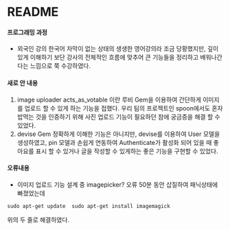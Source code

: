 # README

#### 프로그래밍 과정
- 외국인 강의
한국어 자막이 없는 상태의 생생한 영어강의라 조금 당황했지만, 깊이 있게 이해하기 보단 강사의 전체적인 흐름에 맞추어 큰 기능들을 정리하고 배워나간다는 느낌으로 쭉 수강하였다.

#### 새로 안 내용
1. image uploader
acts_as_votable 이란 루비 Gem을 이용하여 간단하게 이미지를 업로드 할 수 있게 하는 기능을 접했다. 우리 팀의 프로젝트인 spoon에서도 혼자 밥먹는 것을 인증하기 위해 사진 업로드 기능이 필요하던 참에 궁금증을 해결 할 수 있었다. 
2. devise Gem
정확하게 이해한 기능은 아니지만, devise를 이용하여 User 모델을 생성하였고, pin 모델과 손쉽게 연동하여 Authenticate가 활성화 되어 있을 때 좋아요를 표시 할 수 있거나 글을 작성할 수 있게하는 좋은 기능을 구현할 수 있었다.

#### 오류내용
- 이미지 업로드 기능 설계 중 imagepicker? 오류
50분 동안 삽질하여 패닉상태에 빠졌었는데

`
sudo apt-get update 
sudo apt-get install imagemagick
`

위의 두 줄로 해결하였다.
